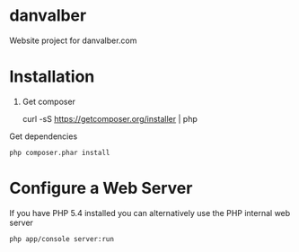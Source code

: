 danvalber
=========

Website project for danvalber.com

Installation
============

1. Get composer

    curl -sS https://getcomposer.org/installer | php

Get dependencies

    php composer.phar install

Configure a Web Server
======================

If you have PHP 5.4 installed you can alternatively use the PHP internal
web server

    php app/console server:run

